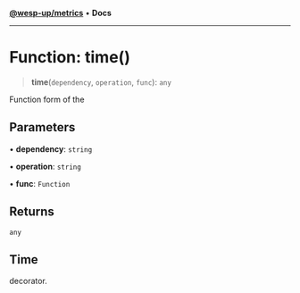 [**@wesp-up/metrics**](../README.md) • **Docs**

***

# Function: time()

> **time**(`dependency`, `operation`, `func`): `any`

Function form of the

## Parameters

• **dependency**: `string`

• **operation**: `string`

• **func**: `Function`

## Returns

`any`

## Time

decorator.
